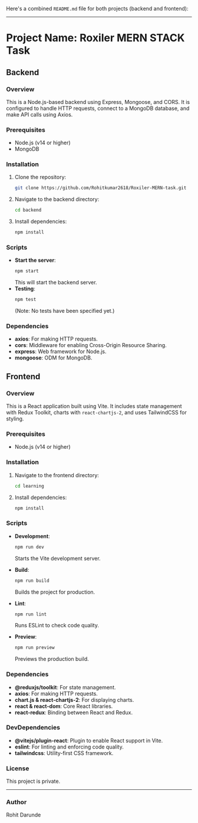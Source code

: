 Here's a combined `README.md` file for both projects (backend and frontend):

---

# Project Name: Roxiler MERN STACK Task

## Backend

### Overview

This is a Node.js-based backend using Express, Mongoose, and CORS. It is configured to handle HTTP requests, connect to a MongoDB database, and make API calls using Axios.

### Prerequisites

- Node.js (v14 or higher)
- MongoDB

### Installation

1. Clone the repository:
   ```bash
   git clone https://github.com/Rohitkumar2618/Roxiler-MERN-task.git
   ```
2. Navigate to the backend directory:
   ```bash
   cd backend
   ```
3. Install dependencies:
   ```bash
   npm install
   ```

### Scripts

- **Start the server**:
  ```bash
  npm start
  ```
  This will start the backend server.
- **Testing**:
  ```bash
  npm test
  ```
  (Note: No tests have been specified yet.)

### Dependencies

- **axios**: For making HTTP requests.
- **cors**: Middleware for enabling Cross-Origin Resource Sharing.
- **express**: Web framework for Node.js.
- **mongoose**: ODM for MongoDB.

## Frontend

### Overview

This is a React application built using Vite. It includes state management with Redux Toolkit, charts with `react-chartjs-2`, and uses TailwindCSS for styling.

### Prerequisites

- Node.js (v14 or higher)

### Installation

1. Navigate to the frontend directory:
   ```bash
   cd learning
   ```
2. Install dependencies:
   ```bash
   npm install
   ```

### Scripts

- **Development**:

  ```bash
  npm run dev
  ```

  Starts the Vite development server.

- **Build**:

  ```bash
  npm run build
  ```

  Builds the project for production.

- **Lint**:

  ```bash
  npm run lint
  ```

  Runs ESLint to check code quality.

- **Preview**:
  ```bash
  npm run preview
  ```
  Previews the production build.

### Dependencies

- **@reduxjs/toolkit**: For state management.
- **axios**: For making HTTP requests.
- **chart.js & react-chartjs-2**: For displaying charts.
- **react & react-dom**: Core React libraries.
- **react-redux**: Binding between React and Redux.

### DevDependencies

- **@vitejs/plugin-react**: Plugin to enable React support in Vite.
- **eslint**: For linting and enforcing code quality.
- **tailwindcss**: Utility-first CSS framework.

### License

This project is private.

---

### Author

Rohit Darunde
